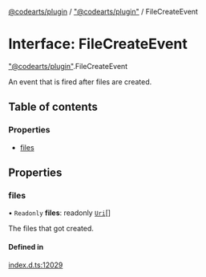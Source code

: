 [@codearts/plugin](../README.md) / ["@codearts/plugin"](../modules/_codearts_plugin_.md) / FileCreateEvent

# Interface: FileCreateEvent

["@codearts/plugin"](../modules/_codearts_plugin_.md).FileCreateEvent

An event that is fired after files are created.

## Table of contents

### Properties

- [files](codearts_plugin_.FileCreateEvent.md#files)

## Properties

### files

• `Readonly` **files**: readonly [`Uri`](../classes/codearts_plugin_.Uri.md)[]

The files that got created.

#### Defined in

[index.d.ts:12029](https://github.com/xyz-fish/cloudide-plugin-api/blob/9927cd6/index.d.ts#L12029)

